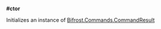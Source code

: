 **#ctor**

Initializes an instance of [Bifrost.Commands.CommandResult](Bifrost.Commands.CommandResult)

